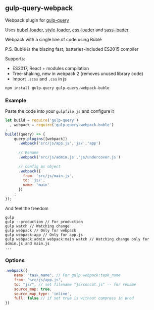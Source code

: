 ## gulp-query-webpack
Webpack plugin for [gulp-query](https://github.com/gulp-query/gulp-query)

Uses
[bubel-loader](https://www.npmjs.com/package/bubel-loader),
[style-loader](https://www.npmjs.com/package/style-loader),
[css-loader](https://www.npmjs.com/package/css-loader) and
[sass-loader](https://www.npmjs.com/package/sass-loader)

Webpack with a single line of code using Bublé

P.S. Bublé is the blazing fast, batteries-included ES2015 compiler

Supports:
* ES2017, React + modules compilation
* Tree-shaking, new in webpack 2 (removes unused library code)
* Import `.scss` and `.css` in js


```
npm install gulp-query gulp-query-webpack-buble
```

### Example
Paste the code into your `gulpfile.js` and configure it
```javascript
let build = require('gulp-query')
  , webpack = require('gulp-query-webpack-buble')
;
build((query) => {
    query.plugins([webpack])
      .webpack('src/js/app.js','js/','app')
    
      // Rename
      .webpack('src/js/admin.js','js/undercover.js')
    
      // Config as object
      .webpack({
        from: 'src/js/main.js',
        to: 'js/',
        name: 'main'
      })
    ;
});
```
And feel the freedom
```
gulp
gulp --production // For production
gulp watch // Watching change
gulp webpack // Only for webpack
gulp webpack:app // Only for app.js
gulp webpack:admin webpack:main watch // Watching change only for admin.js and main.js
...
```

### Options
```javascript
.webpack({
    name: "task_name", // For gulp webpack:task_name 
    from: "src/js/app.js",
    to: "js/", // set filename "js/concat.js" -- for rename
    source_map: true,
    source_map_type: 'inline',
    full: false // if set true is without compress in prod
})
```
